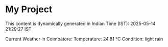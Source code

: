 # My Project

This content is dynamically generated in Indian Time (IST): 2025-05-14 21:29:27 IST


Current Weather in Coimbatore:
Temperature: 24.81 °C
Condition: light rain
